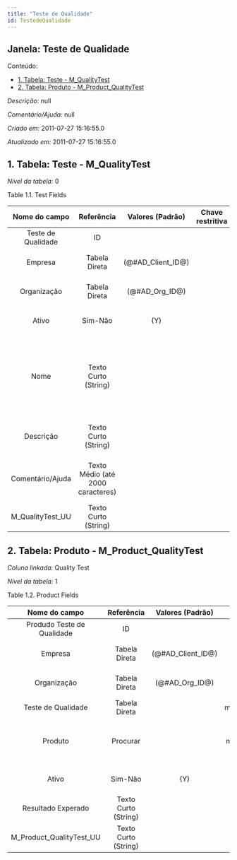 ```yaml
---
title: "Teste de Qualidade"
id: TestedeQualidade
---
```

<div id="d240176e1" class="section chapter">

<div class="titlepage">

<div>

<div>

## Janela: Teste de Qualidade

</div>

</div>

</div>

<div class="toc">

<div class="toc-title">

Conteúdo:

</div>

  - <span class="section">[1. Tabela: Teste -
    M\_QualityTest](#d240176e22)</span>
  - <span class="section">[2. Tabela: Produto -
    M\_Product\_QualityTest](#d240176e172)</span>

</div>

<span class="emphasis">*Descrição:* </span> null

<span class="emphasis">*Comentário/Ajuda:* </span>null

<span class="emphasis"> *Criado em:* </span>2011-07-27 15:16:55.0

<span class="emphasis">*Atualizado em:* </span>2011-07-27 15:16:55.0

<div id="d240176e22" class="section section">

<div class="titlepage">

<div>

<div>

## 1. Tabela: Teste - M\_QualityTest

</div>

</div>

</div>

<span class="emphasis">*Nível da tabela:* </span>0

</div>

<div id="d240176e29" class="table">

<div class="table-title">

Table 1.1. Test
Fields

</div>

<div class="table-contents">

|   Nome do campo    |            Referência             |   Valores (Padrão)   | Chave restritiva |                Regra de validação                |                Descrição                 |                                                               Comentário/Ajuda                                                               |
| :----------------: | :-------------------------------: | :------------------: | :--------------: | :----------------------------------------------: | :--------------------------------------: | :------------------------------------------------------------------------------------------------------------------------------------------: |
| Teste de Qualidade |                ID                 |                      |                  |                                                  |                                          |                                                                                                                                              |
|      Empresa       |           Tabela Direta           | (@\#AD\_Client\_ID@) |                  |        AD\_Client.AD\_Client\_ID \< \> 0         |    (semelhante ao primeiro relatório)    |                                                             (ver o mesmo acima)                                                              |
|    Organização     |           Tabela Direta           |  (@\#AD\_Org\_ID@)   |                  | (AD\_Org.IsSummary='N' OR AD\_Org.AD\_Org\_ID=0) |    (semelhante ao primeiro relatório)    |                                                             (ver o mesmo acima)                                                              |
|       Ativo        |              Sim-Não              |         (Y)          |                  |                                                  |    (semelhante ao primeiro relatório)    |                                                             (ver o mesmo acima)                                                              |
|        Nome        |       Texto Curto (String)        |                      |                  |                                                  |  Alphanumeric identifier of the entity   | The name of an entity (record) is used as an default search option in addition to the search key. The name is up to 60 characters in length. |
|     Descrição      |       Texto Curto (String)        |                      |                  |                                                  | Optional short description of the record |                                                 A description is limited to 255 characters.                                                  |
|  Comentário/Ajuda  | Texto Médio (até 2000 caracteres) |                      |                  |                                                  |             Comment or Hint              |                                 The Help field contains a hint, comment or help about the use of this item.                                  |
| M\_QualityTest\_UU |       Texto Curto (String)        |                      |                  |                                                  |                                          |                                                                                                                                              |

</div>

</div>

  

<div id="d240176e172" class="section section">

<div class="titlepage">

<div>

<div>

## 2. Tabela: Produto - M\_Product\_QualityTest

</div>

</div>

</div>

<span class="emphasis">*Coluna linkada:* </span> Quality Test

<span class="emphasis">*Nível da tabela:* </span>1

</div>

<div id="d240176e183" class="table">

<div class="table-title">

Table 1.2. Product
Fields

</div>

<div class="table-contents">

|        Nome do campo        |      Referência      |   Valores (Padrão)   |        Chave restritiva         |                Regra de validação                |             Descrição              |                              Comentário/Ajuda                              |
| :-------------------------: | :------------------: | :------------------: | :-----------------------------: | :----------------------------------------------: | :--------------------------------: | :------------------------------------------------------------------------: |
| Produdo Teste de Qualidade  |          ID          |                      |                                 |                                                  |                                    |                                                                            |
|           Empresa           |    Tabela Direta     | (@\#AD\_Client\_ID@) |                                 |        AD\_Client.AD\_Client\_ID \< \> 0         | (semelhante ao primeiro relatório) |                            (ver o mesmo acima)                             |
|         Organização         |    Tabela Direta     |  (@\#AD\_Org\_ID@)   |                                 | (AD\_Org.IsSummary='N' OR AD\_Org.AD\_Org\_ID=0) | (semelhante ao primeiro relatório) |                            (ver o mesmo acima)                             |
|     Teste de Qualidade      |    Tabela Direta     |                      | mqualitytest\_mproductqualityte |                                                  |                                    |                                                                            |
|           Produto           |       Procurar       |                      |  mproduct\_mproductqualitytest  |                                                  |       Product, Service, Item       | Identifies an item which is either purchased or sold in this organization. |
|            Ativo            |       Sim-Não        |         (Y)          |                                 |                                                  | (semelhante ao primeiro relatório) |                            (ver o mesmo acima)                             |
|     Resultado Experado      | Texto Curto (String) |                      |                                 |                                                  |                                    |                                                                            |
| M\_Product\_QualityTest\_UU | Texto Curto (String) |                      |                                 |                                                  |                                    |                                                                            |

</div>

</div>

  

</div>
